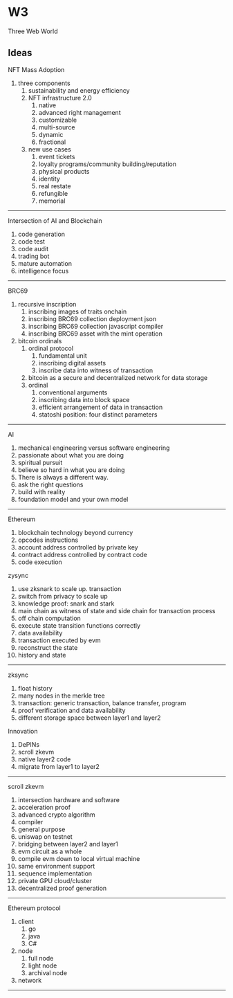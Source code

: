 # W3
Three Web World

## Ideas
NFT Mass Adoption
1. three components
   1. sustainability and energy efficiency
   2. NFT infrastructure 2.0
      1. native
      2. advanced right management
      3. customizable
      4. multi-source
      5. dynamic
      6. fractional      
   3. new use cases
      1. event tickets
      2. loyalty programs/community building/reputation
      3. physical products
      4. identity
      5. real restate
      6. refungible
      7. memorial
---
Intersection of AI and Blockchain
1. code generation
2. code test
3. code audit
4. trading bot
5. mature automation
6. intelligence focus
---
BRC69
1. recursive inscription
   1. inscribing images of traits onchain
   2. inscribing BRC69 collection deployment json
   3. inscribing BRC69 collection javascript compiler
   4. inscribing BRC69 asset with the mint operation
2. bitcoin ordinals
   1. ordinal protocol
      1. fundamental unit
      2. inscribing digital assets
      3. inscribe data into witness of transaction
   2. bitcoin as a secure and decentralized network for data storage
   3. ordinal
      1. conventional arguments
      2. inscribing data into block space
      3. efficient arrangement of data in transaction
      4. statoshi position: four distinct parameters
---
AI
1. mechanical engineering versus software engineering
2. passionate about what you are doing
3. spiritual pursuit
4. believe so hard in what you are doing
5. There is always a different way.
6. ask the right questions
7. build with reality
8. foundation model and your own model
---
Ethereum
1. blockchain technology beyond currency
2. opcodes instructions
3. account address controlled by private key
4. contract address controlled by contract code
5.  code execution

zysync
1. use zksnark to scale up. transaction
2. switch from privacy to scale up
3. knowledge proof: snark and stark
4. main chain as witness of state and side chain for transaction process
5. off chain computation
6. execute state transition functions correctly
7. data availability
8. transaction executed by evm
9. reconstruct the state
10. history and state

---
zksync
1. float history
2. many nodes in the merkle tree
3. transaction: generic transaction, balance transfer, program
4. proof verification and data availability
5. different storage space between layer1 and layer2

Innovation
1. DePINs
2. scroll zkevm
3. native layer2 code
4. migrate from layer1 to layer2
---
scroll zkevm
 1. intersection hardware and software
 2. acceleration proof
 3. advanced crypto algorithm
 4. compiler
 5. general purpose
 6. uniswap on testnet
 7. bridging between layer2 and layer1
 8. evm circuit as a whole
 9. compile evm down to local virtual machine
 10. same environment support
 11. sequence implementation
 12. private GPU cloud/cluster
 13. decentralized proof generation
---
Ethereum protocol
1. client
   1. go
   2. java
   3. C#
2. node
   1. full node
   2. light node
   3. archival node
3. network
---
